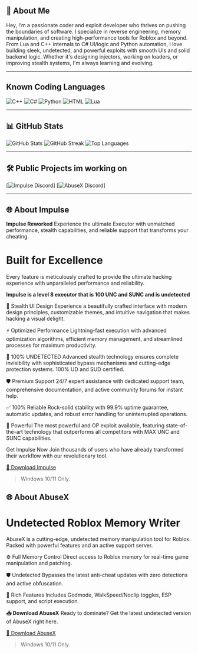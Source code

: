 ## 💫 About Me

Hey, I’m a passionate coder and exploit developer who thrives on pushing the boundaries of software. I specialize in reverse engineering, memory manipulation, and creating high-performance tools for Roblox and beyond. From Lua and C++ internals to C# UI/logic and Python automation, I love building sleek, undetected, and powerful exploits with smooth UIs and solid backend logic. Whether it's designing injectors, working on loaders, or improving stealth systems, I'm always learning and evolving.

---

## Known Coding Languages
![C++](https://img.shields.io/badge/C++-00599C?style=for-the-badge&logo=c%2B%2B&logoColor=white)
![C#](https://img.shields.io/badge/C%23-68217A?style=for-the-badge&logo=c-sharp&logoColor=white)
![Python](https://img.shields.io/badge/Python-306998?style=for-the-badge&logo=python&logoColor=white)
![HTML](https://img.shields.io/badge/HTML5-E34F26?style=for-the-badge&logo=html5&logoColor=white)
![Lua](https://img.shields.io/badge/Lua-00599C?style=for-the-badge&logo=c%2B%2B&logoColor=white)

---

## 📊 GitHub Stats

![GitHub Stats](https://github-readme-stats.vercel.app/api?username=pasteisback&theme=dark&hide_border=false&include_all_commits=true&count_private=true)
![GitHub Streak](https://github-readme-streak-stats.herokuapp.com/?user=pasteisback&theme=dark&hide_border=false)
![Top Languages](https://github-readme-stats.vercel.app/api/top-langs/?username=pasteisback&theme=dark&hide_border=false&layout=compact)

---

## 🛠️ Public Projects im working on

[![Impulse Discord](https://discord.gg/cyqZM2xVvk)]
[![AbuseX Discord](https://discord.gg/z8fxkenC4P)]

---

## 🌐 About Impulse

**Impulse Reworked**
Experience the ultimate Executor with unmatched performance, stealth capabilities, and reliable support that transforms your cheating.

# Built for Excellence
Every feature is meticulously crafted to provide the ultimate hacking experience with unparalleled performance and reliability.

**Impulse is a level 8 executor that is 100 UNC and SUNC and is undetected**

🎨
Stealth UI Design
Experience a beautifully crafted interface with modern design principles, customizable themes, and intuitive navigation that makes hacking a visual delight.

⚡
Optimized Performance
Lightning-fast execution with advanced optimization algorithms, efficient memory management, and streamlined processes for maximum productivity.

🔧
100% UNDETECTED
Advanced stealth technology ensures complete invisibility with sophisticated bypass mechanisms and cutting-edge protection systems. 100% UD and SUD certified.

🛡️
Premium Support
24/7 expert assistance with dedicated support team, comprehensive documentation, and active community forums for instant help.

✅
100% Reliable
Rock-solid stability with 99.9% uptime guarantee, automatic updates, and robust error handling for uninterrupted operations.

🚀
Powerful
The most powerful and OP exploit available, featuring state-of-the-art technology that outperforms all competitors with MAX UNC and SUNC capabilities.

Get Impulse Now
Join thousands of users who have already transformed their workflow with our revolutionary tool.

[💾 Download Impulse](https://impulserbx.netlify.app/)
> Windows 10/11 Only.

## 🌐 About AbuseX

# Undetected Roblox Memory Writer
AbuseX is a cutting-edge, undetected memory manipulation tool for Roblox. Packed with powerful features and an active support server.

⚙️ Full Memory Control
Direct access to Roblox memory for real-time game manipulation and patching.

🛡️ Undetected
Bypasses the latest anti-cheat updates with zero detections and active obfuscation.

📌 Rich Features
Includes Godmode, WalkSpeed/Noclip toggles, ESP support, and script execution.

**📥 Download AbuseX**
Ready to dominate? Get the latest undetected version of AbuseX right here.

[💾 Download AbuseX](https://abusex.netlify.app/)
> Windows 10/11 Only.
